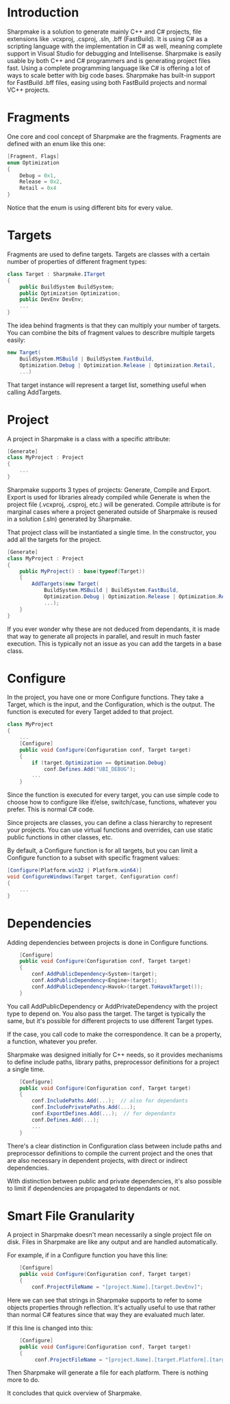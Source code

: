 # Introduction

Sharpmake is a solution to generate mainly C++ and C# projects, file extensions like .vcxproj, .csproj, .sln, .bff (FastBuild).  It is using C# as a scripting language with the implementation in C# as well, meaning complete support in Visual Studio for debugging and Intellisense.  Sharpmake is easily usable by both C++ and C# programmers and is generating project files fast.  Using a complete programming language like C# is offering a lot of ways to scale better with big code bases.  Sharpmake has built-in support for FastBuild .bff files, easing using both FastBuild projects and normal VC++ projects.

# Fragments

One core and cool concept of Sharpmake are the fragments.  Fragments are defined with an enum like this one:

```csharp
[Fragment, Flags]
enum Optimization
{
    Debug = 0x1,
    Release = 0x2,
    Retail = 0x4
}
```

Notice that the enum is using different bits for every value.

# Targets

Fragments are used to define targets.  Targets are classes with a certain number of properties of different fragment types:

```csharp
class Target : Sharpmake.ITarget
{
    public BuildSystem BuildSystem;
    public Optimization Optimization;
    public DevEnv DevEnv;
    ...
}
```

The idea behind fragments is that they can multiply your number of targets.  You can combine the bits of fragment values to describre multiple targets easily:

```csharp
new Target(
    BuildSystem.MSBuild | BuildSystem.FastBuild, 
    Optimization.Debug | Optimization.Release | Optimization.Retail, 
    ...)
```

That target instance will represent a target list, something useful when calling AddTargets.

# Project

A project in Sharpmake is a class with a specific attribute:

```csharp
[Generate]
class MyProject : Project
{
    ...
}
```

Sharpmake supports 3 types of projects: Generate, Compile and Export.  Export is used for libraries already compiled while Generate is when the project file (.vcxproj, .csproj, etc.) will be generated.  Compile attribute is for marginal cases where a project generated outside of Sharpmake is reused in a solution (.sln) generated by Sharpmake.

That project class will be instantiated a single time.  In the constructor, you add all the targets for the project.  

```csharp
[Generate]
class MyProject : Project
{    
    public MyProject() : base(typeof(Target))
    {
        AddTargets(new Target(
            BuildSystem.MSBuild | BuildSystem.FastBuild,
            Optimization.Debug | Optimization.Release | Optimization.Retail,
            ...);
    }
}

```

If you ever wonder why these are not deduced from dependants, it is made that way to generate all projects in parallel, and result in much faster execution.  This is typically not an issue as you can add the targets in a base class.

# Configure

In the project, you have one or more Configure functions.  They take a Target, which is the input, and the Configuration, which is the output.  The function is executed for every Target added to that project.

```csharp
class MyProject
{
    ...
    [Configure]
    public void Configure(Configuration conf, Target target)
    {
        if (target.Optimization == Optimation.Debug)
            conf.Defines.Add("UBI_DEBUG");
        ...
    }
```

Since the function is executed for every target, you can use simple code to choose how to configure like if/else, switch/case, functions, whatever you prefer.  This is normal C# code.

Since projects are classes, you can define a class hierarchy to represent your projects.  You can use virtual functions and overrides, can use static public functions in other classes, etc.

By default, a Configure function is for all targets, but you can limit a Configure function to a subset with specific fragment values:

```csharp
[Configure(Platform.win32 | Platform.win64)]
void ConfigureWindows(Target target, Configuration conf)
{
    ...
}
```

# Dependencies

Adding dependencies between projects is done in Configure functions.

```csharp
    [Configure]
    public void Configure(Configuration conf, Target target)
    {
        conf.AddPublicDependency<System>(target);
        conf.AddPublicDependency<Engine>(target);
        conf.AddPublicDependency<Havok>(target.ToHavokTarget());
    }
```

You call AddPublicDependency or AddPrivateDependency with the project type to depend on.  You also pass the target.  The target is typically the same, but it's possible for different projects to use different Target types.  

If the case, you call code to make the correspondence.  It can be a property, a function, whatever you prefer.

Sharpmake was designed initially for C++ needs, so it provides mechanisms to define include paths, library paths, preprocessor definitions for a project a single time.  

```csharp
    [Configure]
    public void Configure(Configuration conf, Target target)
    {
        conf.IncludePaths.Add(...);  // also for dependants
        conf.IncludePrivatePaths.Add(...);
        conf.ExportDefines.Add(...);  // for dependants
        conf.Defines.Add(...);
        ...
    }
```

There's a clear distinction in Configuration class between include paths and preprocessor definitions to compile the current project and the ones that are also necessary in dependent projects, with direct or indirect dependencies.

With distinction between public and private dependencies, it's also possible to limit if dependencies are propagated to dependants or not.


# Smart File Granularity

A project in Sharpmake doesn't mean necessarily a single project file on disk.  Files in Sharpmake are like any output and are handled automatically.

For example, if in a Configure function you have this line:

```csharp
    [Configure]
    public void Configure(Configuration conf, Target target)
    {
        conf.ProjectFileName = "[project.Name].[target.DevEnv]";
```
        

Here we can see that strings in Sharpmake supports to refer to some objects properties through reflection.  It's actually useful to use that rather than normal C# features since that way they are evaluated much later.

If this line is changed into this:

```csharp
    [Configure]
    public void Configure(Configuration conf, Target target)
    {
         conf.ProjectFileName = "[project.Name].[target.Platform].[target.DevEnv]";
```

Then Sharpmake will generate a file for each platform.  There is nothing more to do.

It concludes that quick overview of Sharpmake.

